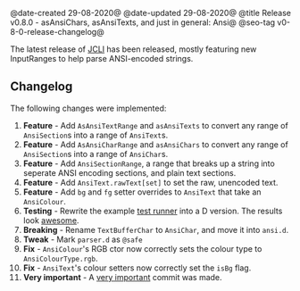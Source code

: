 @date-created 29-08-2020@
@date-updated 29-08-2020@
@title Release v0.8.0 - asAnsiChars, asAnsiTexts, and just in general: Ansi@
@seo-tag v0-8-0-release-changelog@

The latest release of [JCLI](https://code.dlang.org/packages/jcli) has been released, mostly featuring new InputRanges to help
parse ANSI-encoded strings.

## Changelog

The following changes were implemented:

1. **Feature** - Add `AsAnsiTextRange` and `asAnsiTexts` to convert any range of `AnsiSection`s into a range of `AnsiText`s.
2. **Feature** - Add `AsAnsiCharRange` and `asAnsiChars` to convert any range of `AnsiSection`s into a range of `AnsiChar`s.
3. **Feature** - Add `AnsiSectionRange`, a range that breaks up a string into seperate ANSI encoding sections, and plain text sections.
4. **Feature** - Add `AnsiText.rawText[set]` to set the raw, unencoded text.
5. **Feature** - Add `bg` and `fg` setter overrides to `AnsiText` that take an `AnsiColour`.
6. **Testing** - Rewrite the example [test runner](https://github.com/SealabJaster/jcli/blob/master/examples/test.d) into a D version. The results look [awesome](https://github.com/SealabJaster/jcli/runs/917384876?check_suite_focus=true#step:4:32).
7. **Breaking** - Rename `TextBufferChar` to `AnsiChar`, and move it into `ansi.d`.
8. **Tweak** - Mark `parser.d` as `@safe`
9. **Fix** - `AnsiColour`'s RGB ctor now correctly sets the colour type to `AnsiColourType.rgb`.
10. **Fix** - `AnsiText`'s colour setters now correctly set the `isBg` flag.
69. **Very important** - A [very important](https://github.com/SealabJaster/jcli/commit/8cdf68546b0f4f9bc0c5ecb743afae9e96734aeb) commit was made.
